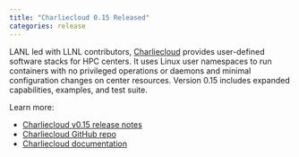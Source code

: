 ```yaml
---
title: "Charliecloud 0.15 Released"
categories: release
---
```


LANL led with LLNL contributors, [Charliecloud](https://github.com/hpc/charliecloud) provides user-defined software stacks for HPC centers. It uses Linux user namespaces to run containers with no privileged operations or daemons and minimal configuration changes on center resources. Version 0.15 includes expanded capabilities, examples, and test suite.

Learn more:

- [Charliecloud v0.15 release notes](https://github.com/hpc/charliecloud/releases/tag/v0.15)
- [Charliecloud GitHub repo](https://github.com/hpc/charliecloud)
- [Charliecloud documentation](https://hpc.github.io/charliecloud)
